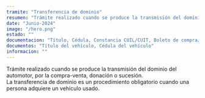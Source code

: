 ```yaml
---
tramite: "Transferencia de dominio"
resumen: "Trámite realizado cuando se produce la transmisión del dominio del automotor, por la compra-venta, donación o sucesión"
date: "Junio-2024"
image: "/hero.png"
estado: ""
documentacion: "Título, Cédula, Constancia CUIL/CUIT, Boleto de compra/venta, Formulario 08 Firmado por el vendedor si existiera, Sellado provincial pago"
documentos: "Título del vehículo, Cédula del vehículo"
informacion: ""
---
```


Trámite realizado cuando se produce la transmisión del dominio del automotor, por la compra-venta, donación o sucesión.  
La transferencia de dominio es un procedimiento obligatorio cuando una persona adquiere un vehículo usado.
<!-- El nuevo propietario tiene un plazo de 30 días, a partir de la firma del contrato de compra-venta, donación o sucesión, para culminar el trámite. -->